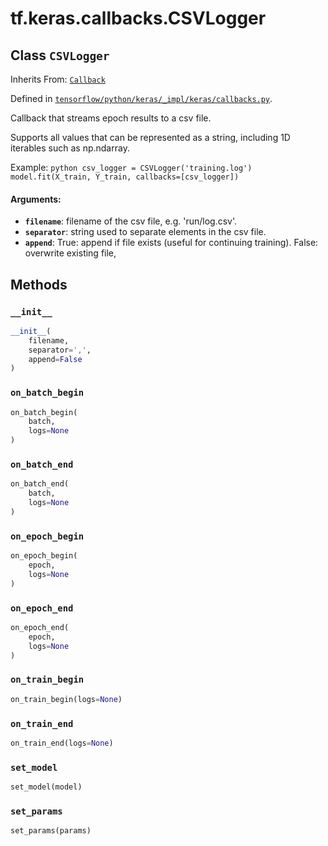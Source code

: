 <div itemscope itemtype="http://developers.google.com/ReferenceObject">
<meta itemprop="name" content="tf.keras.callbacks.CSVLogger" />
<meta itemprop="property" content="__init__"/>
<meta itemprop="property" content="on_batch_begin"/>
<meta itemprop="property" content="on_batch_end"/>
<meta itemprop="property" content="on_epoch_begin"/>
<meta itemprop="property" content="on_epoch_end"/>
<meta itemprop="property" content="on_train_begin"/>
<meta itemprop="property" content="on_train_end"/>
<meta itemprop="property" content="set_model"/>
<meta itemprop="property" content="set_params"/>
</div>

# tf.keras.callbacks.CSVLogger

## Class `CSVLogger`

Inherits From: [`Callback`](../../../tf/keras/callbacks/Callback.md)



Defined in [`tensorflow/python/keras/_impl/keras/callbacks.py`](https://www.tensorflow.org/code/tensorflow/python/keras/_impl/keras/callbacks.py).

Callback that streams epoch results to a csv file.

Supports all values that can be represented as a string,
including 1D iterables such as np.ndarray.

Example:
    ```python
    csv_logger = CSVLogger('training.log')
    model.fit(X_train, Y_train, callbacks=[csv_logger])
    ```

#### Arguments:

* <b>`filename`</b>: filename of the csv file, e.g. 'run/log.csv'.
* <b>`separator`</b>: string used to separate elements in the csv file.
* <b>`append`</b>: True: append if file exists (useful for continuing
        training). False: overwrite existing file,

## Methods

<h3 id="__init__"><code>__init__</code></h3>

``` python
__init__(
    filename,
    separator=',',
    append=False
)
```



<h3 id="on_batch_begin"><code>on_batch_begin</code></h3>

``` python
on_batch_begin(
    batch,
    logs=None
)
```



<h3 id="on_batch_end"><code>on_batch_end</code></h3>

``` python
on_batch_end(
    batch,
    logs=None
)
```



<h3 id="on_epoch_begin"><code>on_epoch_begin</code></h3>

``` python
on_epoch_begin(
    epoch,
    logs=None
)
```



<h3 id="on_epoch_end"><code>on_epoch_end</code></h3>

``` python
on_epoch_end(
    epoch,
    logs=None
)
```



<h3 id="on_train_begin"><code>on_train_begin</code></h3>

``` python
on_train_begin(logs=None)
```



<h3 id="on_train_end"><code>on_train_end</code></h3>

``` python
on_train_end(logs=None)
```



<h3 id="set_model"><code>set_model</code></h3>

``` python
set_model(model)
```



<h3 id="set_params"><code>set_params</code></h3>

``` python
set_params(params)
```





